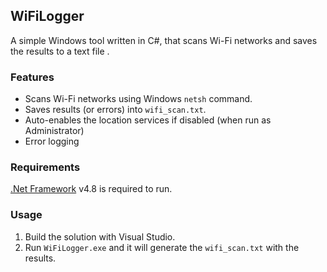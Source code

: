 ## WiFiLogger

A simple Windows tool written in C#, that scans Wi-Fi networks and saves the results to a text file .  

### Features

- Scans Wi-Fi networks using Windows `netsh` command.  
- Saves results (or errors) into `wifi_scan.txt`.  
- Auto-enables the location services if disabled (when run as Administrator)
- Error logging

### Requirements

[.Net Framework](https://dotnet.microsoft.com/en-us/download/dotnet-framework/net48) v4.8 is required to run.

### Usage

1. Build the solution with Visual Studio.
2. Run `WiFiLogger.exe` and it will generate the `wifi_scan.txt` with the results.


